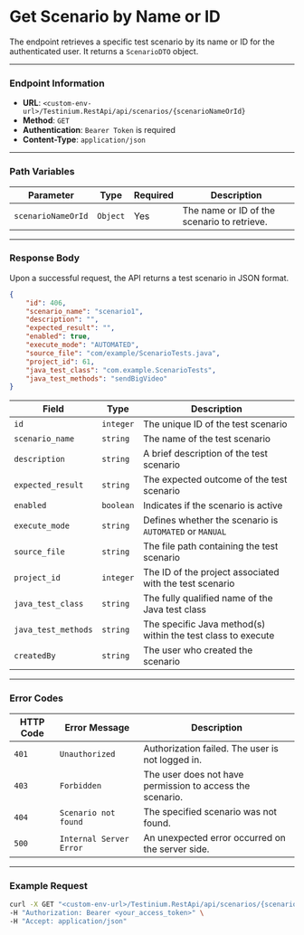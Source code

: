 # Get Scenario by Name or ID

The endpoint retrieves a specific test scenario by its name or ID for the authenticated user. It returns a `ScenarioDTO` object.

***

### Endpoint Information

* **URL**: `<custom-env-url>/Testinium.RestApi/api/scenarios/{scenarioNameOrId}`
* **Method**: `GET`
* **Authentication**: `Bearer Token` is required
* **Content-Type**: `application/json`

***

### Path Variables

| Parameter          | Type     | Required | Description                                 |
| ------------------ | -------- | -------- | ------------------------------------------- |
| `scenarioNameOrId` | `Object` | Yes      | The name or ID of the scenario to retrieve. |

***

### Response Body

Upon a successful request, the API returns a test scenario in JSON format.

```json
{
    "id": 406,
    "scenario_name": "scenario1",
    "description": "",
    "expected_result": "",
    "enabled": true,
    "execute_mode": "AUTOMATED",
    "source_file": "com/example/ScenarioTests.java",
    "project_id": 61,
    "java_test_class": "com.example.ScenarioTests",
    "java_test_methods": "sendBigVideo"
}
```

| Field               | Type      | Description                                                  |
| ------------------- | --------- | ------------------------------------------------------------ |
| `id`                | `integer` | The unique ID of the test scenario                           |
| `scenario_name`     | `string`  | The name of the test scenario                                |
| `description`       | `string`  | A brief description of the test scenario                     |
| `expected_result`   | `string`  | The expected outcome of the test scenario                    |
| `enabled`           | `boolean` | Indicates if the scenario is active                          |
| `execute_mode`      | `string`  | Defines whether the scenario is `AUTOMATED` or `MANUAL`      |
| `source_file`       | `string`  | The file path containing the test scenario                   |
| `project_id`        | `integer` | The ID of the project associated with the test scenario      |
| `java_test_class`   | `string`  | The fully qualified name of the Java test class              |
| `java_test_methods` | `string`  | The specific Java method(s) within the test class to execute |
| `createdBy`         | `string`  | The user who created the scenario                            |

***

### Error Codes

| HTTP Code | Error Message           | Description                                               |
| --------- | ----------------------- | --------------------------------------------------------- |
| `401`     | `Unauthorized`          | Authorization failed. The user is not logged in.          |
| `403`     | `Forbidden`             | The user does not have permission to access the scenario. |
| `404`     | `Scenario not found`    | The specified scenario was not found.                     |
| `500`     | `Internal Server Error` | An unexpected error occurred on the server side.          |

***

### Example Request

```bash
curl -X GET "<custom-env-url>/Testinium.RestApi/api/scenarios/{scenarioNameOrId}" \
-H "Authorization: Bearer <your_access_token>" \
-H "Accept: application/json"
```

